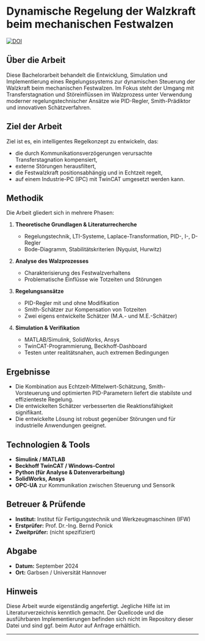 # Dynamische Regelung der Walzkraft beim mechanischen Festwalzen
[![DOI](https://zenodo.org/badge/1012079348.svg)](https://doi.org/10.5281/zenodo.15786688)


## Über die Arbeit

Diese Bachelorarbeit behandelt die Entwicklung, Simulation und Implementierung eines Regelungssystems zur dynamischen Steuerung der Walzkraft beim mechanischen Festwalzen. Im Fokus steht der Umgang mit Transferstagnation und Störeinflüssen im Walzprozess unter Verwendung moderner regelungstechnischer Ansätze wie PID-Regler, Smith-Prädiktor und innovativen Schätzverfahren.

## Ziel der Arbeit

Ziel ist es, ein intelligentes Regelkonzept zu entwickeln, das:

- die durch Kommunikationsverzögerungen verursachte Transferstagnation kompensiert,
- externe Störungen herausfiltert,
- die Festwalzkraft positionsabhängig und in Echtzeit regelt,
- auf einem Industrie-PC (IPC) mit TwinCAT umgesetzt werden kann.

## Methodik

Die Arbeit gliedert sich in mehrere Phasen:

1. **Theoretische Grundlagen & Literaturrecherche**
   - Regelungstechnik, LTI-Systeme, Laplace-Transformation, PID-, I-, D-Regler
   - Bode-Diagramm, Stabilitätskriterien (Nyquist, Hurwitz)

2. **Analyse des Walzprozesses**
   - Charakterisierung des Festwalzverhaltens
   - Problematische Einflüsse wie Totzeiten und Störungen

3. **Regelungsansätze**
   - PID-Regler mit und ohne Modifikation
   - Smith-Schätzer zur Kompensation von Totzeiten
   - Zwei eigens entwickelte Schätzer (M.A.- und M.E.-Schätzer)

4. **Simulation & Verifikation**
   - MATLAB/Simulink, SolidWorks, Ansys
   - TwinCAT-Programmierung, Beckhoff-Dashboard
   - Testen unter realitätsnahen, auch extremen Bedingungen

## Ergebnisse

- Die Kombination aus Echtzeit-Mittelwert-Schätzung, Smith-Vorsteuerung und optimierten PID-Parametern liefert die stabilste und effizienteste Regelung.
- Die entwickelten Schätzer verbesserten die Reaktionsfähigkeit signifikant.
- Die entwickelte Lösung ist robust gegenüber Störungen und für industrielle Anwendungen geeignet.

## Technologien & Tools

- **Simulink / MATLAB**
- **Beckhoff TwinCAT / Windows-Control**
- **Python (für Analyse & Datenverarbeitung)**
- **SolidWorks, Ansys**
- **OPC-UA** zur Kommunikation zwischen Steuerung und Sensorik

## Betreuer & Prüfende

- **Institut:** Institut für Fertigungstechnik und Werkzeugmaschinen (IFW)
- **Erstprüfer:** Prof. Dr.-Ing. Bernd Ponick
- **Zweitprüfer:** (nicht spezifiziert)

## Abgabe

- **Datum:** September 2024
- **Ort:** Garbsen / Universität Hannover

## Hinweis

Diese Arbeit wurde eigenständig angefertigt. Jegliche Hilfe ist im Literaturverzeichnis kenntlich gemacht. Der Quellcode und die ausführbaren Implementierungen befinden sich nicht im Repository dieser Datei und sind ggf. beim Autor auf Anfrage erhältlich.

---


